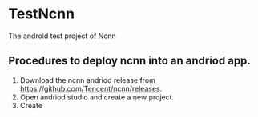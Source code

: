 # TestNcnn
The android test project of Ncnn

## Procedures to deploy ncnn into an andriod app.
1. Download the ncnn andriod release from https://github.com/Tencent/ncnn/releases.
2. Open andriod studio and create a new project.
3. Create 
